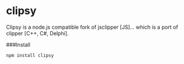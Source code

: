 clipsy
======

Clipsy is a node.js compatible fork of jsclipper [JS]... which is a port of clipper [C++, C#, Delphi].


###Install

```bash
npm install clipsy
```